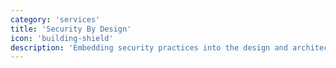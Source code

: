 ```yaml
---
category: 'services'
title: 'Security By Design'
icon: 'building-shield'
description: 'Embedding security practices into the design and architecture of products, instead of treating it as an afterthought'
---
```

